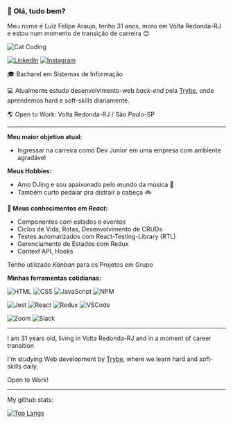 ### 👋 Olá, tudo bem? ###

Meu nome é Luiz Felipe Araujo, tenho 31 anos, moro em Volta Redonda-RJ e estou num momento de transição de carreira :blush:

![Cat Coding](https://media2.giphy.com/media/LmNwrBhejkK9EFP504/200.gif)

<a href="https://www.linkedin.com/in/luizfelipedev" target=blank>![LinkedIn](https://img.shields.io/badge/LinkedIn-0077B5?style=for-the-badge&logo=linkedin&logoColor=white)</a>
<a href="https://www.instagram.com/thelastnail" target=blank>![Instagram](https://img.shields.io/badge/Instagram-E4405F?style=for-the-badge&logo=instagram&logoColor=white)</a>

:mortar_board: Bacharel em Sistemas de Informação 

:computer: Atualmente estudo desenvolvimento-web *back-end* pela <a href="https://www.betrybe.com/" target="blank">Trybe</a>, onde aprendemos hard e soft-skills diariamente.

:earth_americas: Open to Work:  Volta Redonda-RJ / São Paulo-SP

<hr>

**Meu maior objetivo atual:**

- Ingressar na carreira como Dev Junior em uma empresa com ambiente agradável

**Meus Hobbies:**

- Amo DJing e sou apaixonado pelo mundo da música :musical_note:
- Também curto pedalar pra distrair a cabeça :bike:

**:seedling: Meus conhecimentos em *React*:**
- Componentes com estados e eventos
- Ciclos de Vida, Rotas, Desenvolvimento de CRUDs
- Testes automatizados com React-Testing-Library (RTL)
- Gerenciamento de Estados com Redux
- Context API, Hooks

Tenho utilizado *Kanban* para os Projetos em Grupo

**Minhas ferramentas cotidianas:**

![HTML](https://img.shields.io/badge/HTML5-E34F26?style=for-the-badge&logo=html5&logoColor=white) ![CSS](https://img.shields.io/badge/CSS3-1572B6?style=for-the-badge&logo=css3&logoColor=white) ![JavaScript](https://img.shields.io/badge/JavaScript-F7DF1E?style=for-the-badge&logo=javascript&logoColor=black) ![NPM](https://img.shields.io/badge/npm-CB3837?style=for-the-badge&logo=npm&logoColor=white) 

![Jest](https://img.shields.io/badge/Jest-C21325?style=for-the-badge&logo=jest&logoColor=white) ![React](https://img.shields.io/badge/React-20232A?style=for-the-badge&logo=react&logoColor=61DAFB) ![Redux](https://img.shields.io/badge/Redux-593D88?style=for-the-badge&logo=redux&logoColor=white) ![VSCode](https://img.shields.io/badge/Visual_Studio_Code-0078D4?style=for-the-badge&logo=visual%20studio%20code&logoColor=white)

![Zoom](https://img.shields.io/badge/Slack-4A154B?style=for-the-badge&logo=slack&logoColor=white)
![Slack](https://img.shields.io/badge/Zoom-2D8CFF?style=for-the-badge&logo=zoom&logoColor=white)

<hr>

I am 31 years old, living in Volta Redonda-RJ and in a moment of career transition

I'm studying Web development by <a href="www.betrybe.com">Trybe</a>, where we learn hard and soft-skills daily.

Open to Work!

<hr>

My github stats:

[![Top Langs](https://github-readme-stats.vercel.app/api/top-langs/?username=anuraghazra&layout=compact)](https://github.com/anuraghazra/github-readme-stats)



